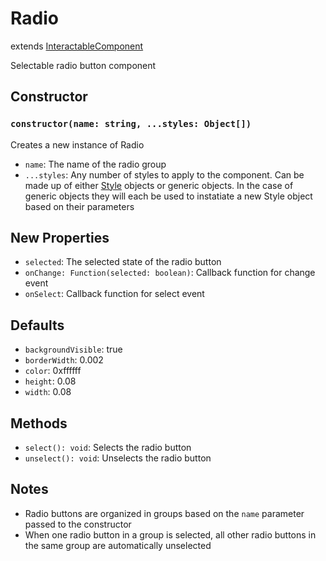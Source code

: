 # Radio

extends [InteractableComponent](/docs/InteractableComponent.md)

Selectable radio button component

## Constructor

### `constructor(name: string, ...styles: Object[])`

Creates a new instance of Radio

- `name`: The name of the radio group
- `...styles`: Any number of styles to apply to the component. Can be made up of either [Style](/docs/Style.md) objects or generic objects. In the case of generic objects they will each be used to instatiate a new Style object based on their parameters

## New Properties

- `selected`: The selected state of the radio button
- `onChange: Function(selected: boolean)`: Callback function for change event
- `onSelect`: Callback function for select event

## Defaults

- `backgroundVisible`: true
- `borderWidth`: 0.002
- `color`: 0xffffff
- `height`: 0.08
- `width`: 0.08

## Methods

- `select(): void`: Selects the radio button
- `unselect(): void`: Unselects the radio button

## Notes

- Radio buttons are organized in groups based on the `name` parameter passed to the constructor
- When one radio button in a group is selected, all other radio buttons in the same group are automatically unselected

